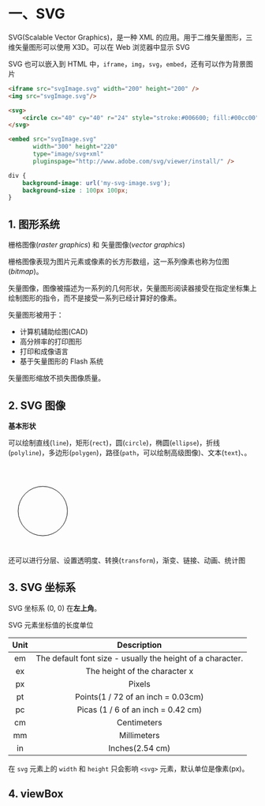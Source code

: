 # 一、SVG

SVG(Scalable Vector Graphics)，是一种 XML 的应用。用于二维矢量图形，三维矢量图形可以使用 X3D。可以在 Web 浏览器中显示 SVG

SVG 也可以嵌入到 HTML 中，`iframe`，`img`，`svg`，`embed`，还有可以作为背景图片

```html
<iframe src="svgImage.svg" width="200" height="200" />
<img src="svgImage.svg"/>

<svg>
    <circle cx="40" cy="40" r="24" style="stroke:#006600; fill:#00cc00"/>
</svg>

<embed src="svgImage.svg"
       width="300" height="220"
       type="image/svg+xml"
       pluginspage="http://www.adobe.com/svg/viewer/install/" />
```

```css
div {
    background-image: url('my-svg-image.svg');
    background-size : 100px 100px;
}
```



## 1. 图形系统

栅格图像(*raster graphics*) 和 矢量图像(*vector graphics*)

栅格图像表现为图片元素或像素的长方形数组，这一系列像素也称为位图(*bitmap*)。

矢量图像，图像被描述为一系列的几何形状，矢量图形阅读器接受在指定坐标集上绘制图形的指令，而不是接受一系列已经计算好的像素。

矢量图形被用于：

- 计算机辅助绘图(CAD)
- 高分辨率的打印图形
- 打印和成像语言
- 基于矢量图形的 Flash 系统

矢量图形缩放不损失图像质量。



## 2. SVG 图像

**基本形状**

可以绘制直线(`line`)，矩形(`rect`)，圆(`circle`)，椭圆(`ellipse`)，折线(`polyline`)，多边形(`polygen`)，路径(`path`，可以绘制高级图像)、文本(`text`)、。

<svg width="140" height="170" xmlns="http://www.w3.org/2000/svg">
	<circle cx="70" cy="95" r="50" stroke="black" fill="none" />
</svg>

还可以进行分层、设置透明度、转换(`transform`)，渐变、链接、动画、统计图



## 3. SVG 坐标系

SVG 坐标系 (0, 0) 在**左上角**。

SVG 元素坐标值的长度单位

| Unit |                        Description                         |
| :--: | :--------------------------------------------------------: |
|  em  | The default font size - usually the height of a character. |
|  ex  |               The height of the character x                |
|  px  |                           Pixels                           |
|  pt  |             Points(1 / 72 of an inch = 0.03cm)             |
|  pc  |             Picas (1 / 6 of an inch = 0.42 cm)             |
|  cm  |                        Centimeters                         |
|  mm  |                        Millimeters                         |
|  in  |                      Inches(2.54 cm)                       |

在 `svg` 元素上的 `width` 和 `height` 只会影响 `<svg>` 元素，默认单位是像素(px)。



## 4. viewBox